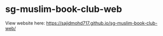 # sg-muslim-book-club-web

View website here: https://sajidmohd717.github.io/sg-muslim-book-club-web/